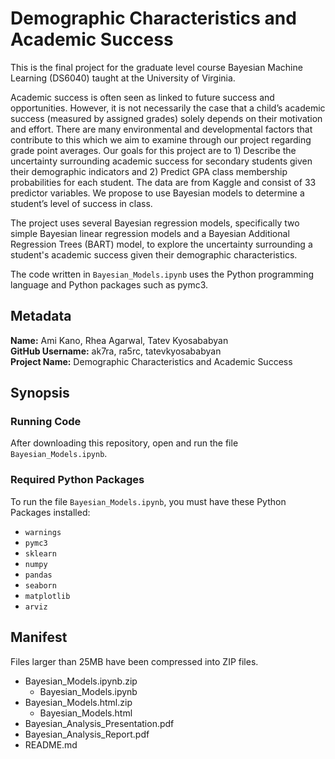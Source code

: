 # Demographic Characteristics and Academic Success

This is the final project for the graduate level course Bayesian Machine Learning (DS6040) taught at the University of Virginia. 

Academic success is often seen as linked to future success and opportunities. However, it is not necessarily the case that a child’s academic success (measured by assigned grades) solely depends on their motivation and effort. There are many environmental and developmental factors that contribute to this which we aim to examine through our project regarding grade point averages. Our goals for this project are to 1) Describe the uncertainty surrounding academic success for secondary students given their demographic indicators and 2) Predict GPA class membership probabilities for each student. The data are from Kaggle and consist of 33 predictor variables. We propose to use Bayesian models to determine a student’s level of success in class.

The project uses several Bayesian regression models, specifically two simple Bayesian linear regression models and a Bayesian Additional Regression Trees (BART) model, to explore the uncertainty surrounding a student's academic success given their demographic characteristics. 

The code written in `Bayesian_Models.ipynb` uses the Python programming language and Python packages such as pymc3. 

## Metadata
**Name:** Ami Kano, Rhea Agarwal, Tatev Kyosababyan <br />
**GitHub Username:** ak7ra, ra5rc, tatevkyosababyan <br />
**Project Name:** Demographic Characteristics and Academic Success

## Synopsis

### Running Code

After downloading this repository, open and run the file `Bayesian_Models.ipynb`.

### Required Python Packages

To run the file `Bayesian_Models.ipynb`, you must have these Python Packages installed:

* `warnings`
* `pymc3`
* `sklearn`
* `numpy`
* `pandas`
* `seaborn`
* `matplotlib`
* `arviz`

## Manifest

Files larger than 25MB have been compressed into ZIP files.

* Bayesian_Models.ipynb.zip
  * Bayesian_Models.ipynb
* Bayesian_Models.html.zip
  * Bayesian_Models.html
* Bayesian_Analysis_Presentation.pdf
* Bayesian_Analysis_Report.pdf
* README.md
